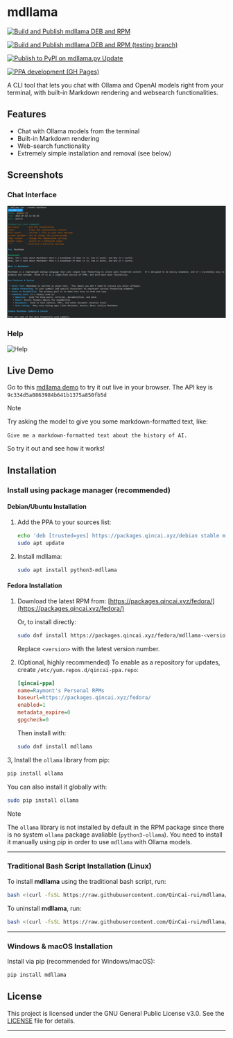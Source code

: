 # mdllama

[![Build and Publish mdllama DEB and RPM](https://github.com/QinCai-rui/packages/actions/workflows/build-and-publish-ppa.yml/badge.svg)](https://github.com/QinCai-rui/packages/actions/workflows/build-and-publish-ppa.yml)

[![Build and Publish mdllama DEB and RPM (testing branch)](https://github.com/QinCai-rui/packages/actions/workflows/build-and-publish-ppa-testing.yml/badge.svg)](https://github.com/QinCai-rui/packages/actions/workflows/build-and-publish-ppa-testing.yml)

[![Publish to PyPI on mdllama.py Update](https://github.com/QinCai-rui/mdllama/actions/workflows/publish-to-pypi.yml/badge.svg)](https://github.com/QinCai-rui/mdllama/actions/workflows/publish-to-pypi.yml)

[![PPA development (GH Pages)](https://github.com/QinCai-rui/packages/actions/workflows/pages/pages-build-deployment/badge.svg?branch=gh-pages)](https://github.com/QinCai-rui/packages/actions/workflows/pages/pages-build-deployment)

A CLI tool that lets you chat with Ollama and OpenAI models right from your terminal, with built-in Markdown rendering and websearch functionalities.

## Features

- Chat with Ollama models from the terminal
- Built-in Markdown rendering
- Web-search functionality
- Extremely simple installation and removal (see below)

## Screenshots

### Chat Interface
![Chat](https://raw.githubusercontent.com/QinCai-rui/mdllama/refs/heads/main/assets/chat.png)

### Help
![Help](https://github.com/user-attachments/assets/bb080fe0-9e7b-4ba0-b9c8-f4fe1415082f)

## Live Demo

Go to this [mdllama demo](https://mdllama-demo.qincai.xyz) to try it out live in your browser. The API key is `9c334d5a0863984b641b1375a850fb5d`

> [!NOTE]
> Try asking the model to give you some markdown-formatted text, like:
>
> `Give me a markdown-formatted text about the history of AI.`

So try it out and see how it works!

## Installation

### Install using package manager (recommended)

#### Debian/Ubuntu Installation

1. Add the PPA to your sources list:

   ```bash
   echo 'deb [trusted=yes] https://packages.qincai.xyz/debian stable main' | sudo tee /etc/apt/sources.list.d/qincai-ppa.list
   sudo apt update
   ```

2. Install mdllama:

   ```bash
   sudo apt install python3-mdllama
   ```

#### Fedora Installation

1. Download the latest RPM from:
   [https://packages.qincai.xyz/fedora/](https://packages.qincai.xyz/fedora/)

   Or, to install directly:

   ```bash
   sudo dnf install https://packages.qincai.xyz/fedora/mdllama-<version>.noarch.rpm
   ```

   Replace `<version>` with the latest version number.

2. (Optional, highly recommended) To enable as a repository for updates, create `/etc/yum.repos.d/qincai-ppa.repo`:

   ```ini
   [qincai-ppa]
   name=Raymont's Personal RPMs
   baseurl=https://packages.qincai.xyz/fedora/
   enabled=1
   metadata_expire=0
   gpgcheck=0
   ```

   Then install with:

   ```bash
   sudo dnf install mdllama
   ```

3, Install the `ollama` library from pip:

   ```bash
   pip install ollama
   ```

   You can also install it globally with:

   ```bash
   sudo pip install ollama
   ```

   > [!NOTE]
   > The `ollama` library is not installed by default in the RPM package since there is no system `ollama` package avaliable (`python3-ollama`). You need to install it manually using pip in order to use `mdllama` with Ollama models.

---

### Traditional Bash Script Installation (Linux)

To install **mdllama** using the traditional bash script, run:

```bash
bash <(curl -fsSL https://raw.githubusercontent.com/QinCai-rui/mdllama/refs/heads/main/install.sh)
```

To uninstall **mdllama**, run:

```bash
bash <(curl -fsSL https://raw.githubusercontent.com/QinCai-rui/mdllama/refs/heads/main/uninstall.sh)
```

---

### Windows & macOS Installation

Install via pip (recommended for Windows/macOS):

```bash
pip install mdllama
```

## License

This project is licensed under the GNU General Public License v3.0. See the [LICENSE](LICENSE) file for details.

---
